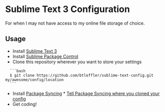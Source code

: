 Sublime Text 3 Configuration
============================

For when I may not have access to my online file storage of choice.

## Usage
   *   Install [Sublime Text 3](http://www.sublimetext.com/3)
   *   Install [Sublime Package Control](https://sublime.wbond.net/installation)
   *   Clone this repository wherever you want to store your settings

      ```bash
      $ git clone https://github.com/btleffler/sublime-text-config.git my/awesome/config/location
      ```

   *   Install [Package Syncing](https://sublime.wbond.net/packages/Package%20Syncing)
      *   [Tell Package Syncing where you cloned your config](https://github.com/csch0/SublimeText-Package-Syncing#second-machine-or-after-a-fresh-installation)
   *   Get coding!
